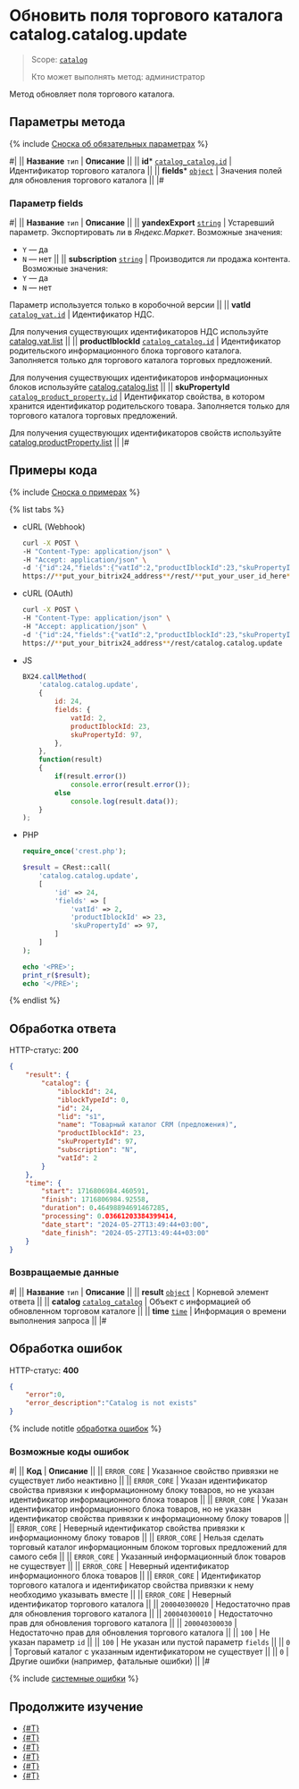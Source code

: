 # Обновить поля торгового каталога catalog.catalog.update

> Scope: [`catalog`](../../scopes/permissions.md)
>
> Кто может выполнять метод: администратор

Метод обновляет поля торгового каталога.

## Параметры метода

{% include [Сноска об обязательных параметрах](../../../_includes/required.md) %}

#|
|| **Название**
`тип` | **Описание** ||
|| **id***
[`catalog_catalog.id`](../data-types.md#catalog_catalog) | Идентификатор торгового каталога ||
|| **fields***
[`object`](../../data-types.md) | Значения полей для обновления торгового каталога ||
|#

### Параметр fields

#|
|| **Название**
`тип` | **Описание** ||
|| **yandexExport**
[`string`](../../data-types.md) | Устаревший параметр. Экспортировать ли в *Яндекс.Маркет*. Возможные значения:
- `Y` — да
- `N` — нет
||
|| **subscription**
[`string`](../../data-types.md) | Производится ли продажа контента. Возможные значения:
- `Y` — да
- `N` — нет

Параметр используется только в коробочной версии
||
|| **vatId**
[`catalog_vat.id`](../data-types.md#catalog_vat) | Идентификатор НДС.

Для получения существующих идентификаторов НДС используйте [catalog.vat.list](../vat/catalog-vat-list.md)
||
|| **productIblockId**
[`catalog_catalog.id`](../data-types.md#catalog_catalog) | Идентификатор родительского информационного блока торгового каталога. Заполняется только для торгового каталога торговых предложений.

Для получения существующих идентификаторов информационных блоков используйте [catalog.catalog.list](./catalog-catalog-list.md)
||
|| **skuPropertyId**
[`catalog_product_property.id`](../data-types.md#catalog_product_property) | Идентификатор свойства, в котором хранится идентификатор родительского товара. Заполняется только для торгового каталога торговых предложений.

Для получения существующих идентификаторов свойств используйте [catalog.productProperty.list](../product-property/catalog-product-property-list.md)
||
|#

## Примеры кода

{% include [Сноска о примерах](../../../_includes/examples.md) %}

{% list tabs %}

- cURL (Webhook)

    ```bash
    curl -X POST \
    -H "Content-Type: application/json" \
    -H "Accept: application/json" \
    -d '{"id":24,"fields":{"vatId":2,"productIblockId":23,"skuPropertyId":97}}' \
    https://**put_your_bitrix24_address**/rest/**put_your_user_id_here**/**put_your_webhook_here**/catalog.catalog.update
    ```

- cURL (OAuth)

    ```bash
    curl -X POST \
    -H "Content-Type: application/json" \
    -H "Accept: application/json" \
    -d '{"id":24,"fields":{"vatId":2,"productIblockId":23,"skuPropertyId":97},"auth":"**put_access_token_here**"}' \
    https://**put_your_bitrix24_address**/rest/catalog.catalog.update
    ```

- JS

    ```js
    BX24.callMethod(
        'catalog.catalog.update', 
        {
            id: 24,
            fields: {
                vatId: 2,
                productIblockId: 23,
                skuPropertyId: 97,
            },
        },
        function(result)
        {
            if(result.error())
                console.error(result.error());
            else
                console.log(result.data());
        }
    );
    ```

- PHP

    ```php
    require_once('crest.php');

    $result = CRest::call(
        'catalog.catalog.update',
        [
            'id' => 24,
            'fields' => [
                'vatId' => 2,
                'productIblockId' => 23,
                'skuPropertyId' => 97,
            ]
        ]
    );

    echo '<PRE>';
    print_r($result);
    echo '</PRE>';
    ```

{% endlist %}

## Обработка ответа

HTTP-статус: **200**

```json
{
    "result": { 
        "catalog": {
            "iblockId": 24,
            "iblockTypeId": 0,
            "id": 24, 
            "lid": "s1",
            "name": "Товарный каталог CRM (предложения)",
            "productIblockId": 23,
            "skuPropertyId": 97,
            "subscription": "N",
            "vatId": 2
        }
    },
    "time": {
        "start": 1716806984.460591,
        "finish": 1716806984.92558,
        "duration": 0.46498894691467285,
        "processing": 0.03661203384399414,
        "date_start": "2024-05-27T13:49:44+03:00",
        "date_finish": "2024-05-27T13:49:44+03:00"
    }
}
```

### Возвращаемые данные

#|
|| **Название**
`тип` | **Описание** ||
|| **result**
[`object`](../../data-types.md) | Корневой элемент ответа ||
|| **catalog**
[`catalog_catalog`](../data-types.md#catalog_catalog) | Объект с информацией об обновленном торговом каталоге ||
|| **time**
[`time`](../../data-types.md) | Информация о времени выполнения запроса ||
|#

## Обработка ошибок

HTTP-статус: **400**

```json
{
    "error":0,
    "error_description":"Catalog is not exists"
}
```

{% include notitle [обработка ошибок](../../../_includes/error-info.md) %}

### Возможные коды ошибок

#|
|| **Код** | **Описание** ||
|| `ERROR_CORE` | Указанное свойство привязки не существует либо неактивно
|| 
|| `ERROR_CORE` | Указан идентификатор свойства привязки к информационному блоку товаров, но не указан идентификатор информационного блока товаров
|| 
|| `ERROR_CORE` | Указан идентификатор информационного блока товаров, но не указан идентификатор свойства привязки к информационному блоку товаров
|| 
|| `ERROR_CORE` | Неверный идентификатор свойства привязки к информационному блоку товаров
|| 
|| `ERROR_CORE` | Нельзя сделать торговый каталог информационным блоком торговых предложений для самого себя
|| 
|| `ERROR_CORE` | Указанный информационный блок товаров не существует
||
|| `ERROR_CORE` | Неверный идентификатор информационного блока товаров
|| 
|| `ERROR_CORE` | Идентификатор торгового каталога и идентификатор свойства привязки к нему необходимо указывать вместе
|| 
|| `ERROR_CORE` | Неверный идентификатор торгового каталога
|| 
|| `200040300020` | Недостаточно прав для обновления торгового каталога
|| 
|| `200040300010` | Недостаточно прав для обновления торгового каталога
|| 
|| `200040300030` | Недостаточно прав для обновления торгового каталога
|| 
|| `100` | Не указан параметр `id`
|| 
|| `100` | Не указан или пустой параметр `fields`
|| 
|| `0` | Торговый каталог с указанным идентификатором не существует
|| 
|| `0` | Другие ошибки (например, фатальные ошибки)
|| 
|#

{% include [системные ошибки](../../../_includes/system-errors.md) %}

## Продолжите изучение

- [{#T}](./catalog-catalog-add.md)
- [{#T}](./catalog-catalog-get.md)
- [{#T}](./catalog-catalog-list.md)
- [{#T}](./catalog-catalog-is-offers.md)
- [{#T}](./catalog-catalog-delete.md)
- [{#T}](./catalog-catalog-get-fields.md)